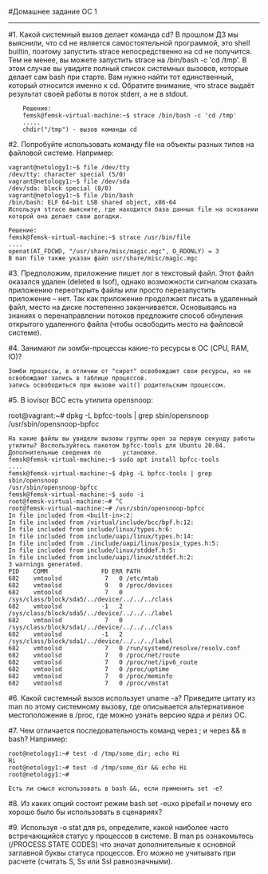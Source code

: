 #Домашнее задание ОС 1
_________________________________________
#1. Какой системный вызов делает команда cd? В прошлом ДЗ мы выяснили, что cd не является самостоятельной программой, это shell builtin, поэтому запустить strace непосредственно на cd не получится. Тем не менее, вы можете запустить strace на /bin/bash -c 'cd /tmp'. В этом случае вы увидите полный список системных вызовов, которые делает сам bash при старте. Вам нужно найти тот единственный, который относится именно к cd. Обратите внимание, что strace выдаёт результат своей работы в поток stderr, а не в stdout.
        
        Решение: 
        femsk@femsk-virtual-machine:~$ strace /bin/bash -c 'cd /tmp'
        .....
        chdir("/tmp") - вызов команды cd

#2. Попробуйте использовать команду file на объекты разных типов на файловой системе. Например:

    vagrant@netology1:~$ file /dev/tty
    /dev/tty: character special (5/0)
    vagrant@netology1:~$ file /dev/sda
    /dev/sda: block special (8/0)
    vagrant@netology1:~$ file /bin/bash
    /bin/bash: ELF 64-bit LSB shared object, x86-64
    Используя strace выясните, где находится база данных file на основании которой она делает свои догадки.
    
    Решение:
    femsk@femsk-virtual-machine:~$ strace /usr/bin/file
    ....
    openat(AT_FDCWD, "/usr/share/misc/magic.mgc", O_RDONLY) = 3
    В man file также указан файл usr/share/misc/magic.mgc
    
#3. Предположим, приложение пишет лог в текстовый файл. Этот файл оказался удален (deleted в lsof), однако возможности сигналом сказать приложению переоткрыть файлы или просто перезапустить приложение – нет. Так как приложение продолжает писать в удаленный файл, место на диске постепенно заканчивается. Основываясь на знаниях о перенаправлении потоков предложите способ обнуления открытого удаленного файла (чтобы освободить место на файловой системе).

        

#4. Занимают ли зомби-процессы какие-то ресурсы в ОС (CPU, RAM, IO)?

    Зомби процессы, в отличии от "сирот" освобождают свои ресурсы, но не освобождают запись в таблице процессов. 
    запись освободиться при вызове wait() родительским процессом.

#5. В iovisor BCC есть утилита opensnoop:

   root@vagrant:~# dpkg -L bpfcc-tools | grep sbin/opensnoop
   /usr/sbin/opensnoop-bpfcc

    На какие файлы вы увидели вызовы группы open за первую секунду работы утилиты? Воспользуйтесь пакетом bpfcc-tools для Ubuntu 20.04. Дополнительные сведения по      установке.
    femsk@femsk-virtual-machine:~$ sudo apt install bpfcc-tools
    ....
    femsk@femsk-virtual-machine:~$ dpkg -L bpfcc-tools | grep sbin/opensnoop
    /usr/sbin/opensnoop-bpfcc
    femsk@femsk-virtual-machine:~$ sudo -i
    root@femsk-virtual-machine:~# ^C
    root@femsk-virtual-machine:~# /usr/sbin/opensnoop-bpfcc
    In file included from <built-in>:2:
    In file included from /virtual/include/bcc/bpf.h:12:
    In file included from include/linux/types.h:6:
    In file included from include/uapi/linux/types.h:14:
    In file included from ./include/uapi/linux/posix_types.h:5:
    In file included from include/linux/stddef.h:5:
    In file included from include/uapi/linux/stddef.h:2:
    3 warnings generated.
    PID    COMM               FD ERR PATH
    682    vmtoolsd            7   0 /etc/mtab
    682    vmtoolsd            9   0 /proc/devices
    682    vmtoolsd            7   0 /sys/class/block/sda5/../device/../../../class
    682    vmtoolsd           -1   2 /sys/class/block/sda5/../device/../../../label
    682    vmtoolsd            7   0 /sys/class/block/sda1/../device/../../../class
    682    vmtoolsd           -1   2 /sys/class/block/sda1/../device/../../../label
    682    vmtoolsd            7   0 /run/systemd/resolve/resolv.conf
    682    vmtoolsd            7   0 /proc/net/route
    682    vmtoolsd            7   0 /proc/net/ipv6_route
    682    vmtoolsd            7   0 /proc/uptime
    682    vmtoolsd            7   0 /proc/meminfo
    682    vmtoolsd            7   0 /proc/vmstat




#6. Какой системный вызов использует uname -a? Приведите цитату из man по этому системному вызову, где описывается альтернативное местоположение в /proc, где можно узнать версию ядра и релиз ОС.

#7. Чем отличается последовательность команд через ; и через && в bash? Например:

    root@netology1:~# test -d /tmp/some_dir; echo Hi
    Hi
    root@netology1:~# test -d /tmp/some_dir && echo Hi
    root@netology1:~#

    Есть ли смысл использовать в bash &&, если применить set -e?

#8. Из каких опций состоит режим bash set -euxo pipefail и почему его хорошо было бы использовать в сценариях?


#9. Используя -o stat для ps, определите, какой наиболее часто встречающийся статус у процессов в системе. В man ps ознакомьтесь (/PROCESS STATE CODES) что значат дополнительные к основной заглавной буквы статуса процессов. Его можно не учитывать при расчете (считать S, Ss или Ssl равнозначными).
